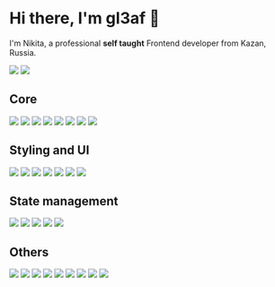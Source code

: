 # Hi there, I'm gl3af 👋

I'm Nikita, a professional **self taught** Frontend developer from Kazan, Russia.

[![](https://img.shields.io/badge/-🌈%20Website-FFF)](https://gl3af-dev.vercel.app/)
[![](https://img.shields.io/badge/-Telegram-FFF?&logo=Telegram)](https://t.me/gl3af)

## Core

![](https://img.shields.io/badge/-JavaScript-000?&logo=JavaScript)
![](https://img.shields.io/badge/-React-000?&logo=React)
![](https://img.shields.io/badge/-Next.js-000?&logo=Next.js)
![](https://img.shields.io/badge/-TypeScript-000?&logo=TypeScript)
![](https://img.shields.io/badge/-Git-000?&logo=Git)
![](https://img.shields.io/badge/-Vite-000?&logo=Vite)
![](https://img.shields.io/badge/-Webpack-000?&logo=Webpack)
![](https://img.shields.io/badge/-REST_API-000)

## Styling and UI

![](https://img.shields.io/badge/-Tailwind-000?&logo=tailwindcss)
![](https://img.shields.io/badge/-CSS_Modules-000?&logo=css-modules)
![](https://img.shields.io/badge/-Sass-000?&logo=sass)
![](https://img.shields.io/badge/-CSS--in--JS-000?&logo=styledcomponents)
![](https://img.shields.io/badge/-MUI-000?&logo=mui)
![](https://img.shields.io/badge/-Mantine_UI-000?&logo=mantine)
![](https://img.shields.io/badge/-shadcnui-000?&logo=shadcnui)

## State management

![](https://img.shields.io/badge/-Redux-000?&logo=Redux)
![](https://img.shields.io/badge/-Redux--Toolkit-000?&logo=Redux)
![](https://img.shields.io/badge/-React_Query-000?&logo=reactquery)
![](https://img.shields.io/badge/-MobX-000?&logo=mobx)
![](https://img.shields.io/badge/-Zustand-000)

## Others

![](https://img.shields.io/badge/-Jest-000?&logo=jest)
![](https://img.shields.io/badge/-Vitest-000?&logo=vitest)
![](https://img.shields.io/badge/-Figma-000?&logo=figma)
![](https://img.shields.io/badge/-Node.js-000?&logo=node.js)
![](https://img.shields.io/badge/-SEO-000)
![](https://img.shields.io/badge/-SSR--SSG-000)
![](https://img.shields.io/badge/-Node.js-000?&logo=node.js)
![](https://img.shields.io/badge/-tRPC-000?&logo=trpc)
![](https://img.shields.io/badge/-GraphQL-000?&logo=graphql)
